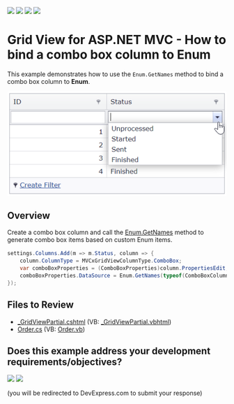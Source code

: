 <!-- default badges list -->
![](https://img.shields.io/endpoint?url=https://codecentral.devexpress.com/api/v1/VersionRange/147419099/17.1.2%2B)
[![](https://img.shields.io/badge/Open_in_DevExpress_Support_Center-FF7200?style=flat-square&logo=DevExpress&logoColor=white)](https://supportcenter.devexpress.com/ticket/details/T830525)
[![](https://img.shields.io/badge/📖_How_to_use_DevExpress_Examples-e9f6fc?style=flat-square)](https://docs.devexpress.com/GeneralInformation/403183)
[![](https://img.shields.io/badge/💬_Leave_Feedback-feecdd?style=flat-square)](#does-this-example-address-your-development-requirementsobjectives)
<!-- default badges end -->
# Grid View for ASP.NET MVC - How to bind a combo box column to Enum

This example demonstrates how to use the `Enum.GetNames` method to bind a combo box column to **Enum**.

![Bind combo box column to Enum](bindToEnum.png)

## Overview

Create a combo box column and call the [Enum.GetNames](https://docs.microsoft.com/en-us/dotnet/api/system.enum.getnames?view=netframework-4.7.2) method to generate combo box items based on custom Enum items.

```csharp
settings.Columns.Add(m => m.Status, column => {
    column.ColumnType = MVCxGridViewColumnType.ComboBox;
    var comboBoxProperties = (ComboBoxProperties)column.PropertiesEdit;
    comboBoxProperties.DataSource = Enum.GetNames(typeof(ComboBoxColumnBoundToEnum.Models.OrderHelper.OrderStatus));
});
```

## Files to Review

* [_GridViewPartial.cshtml](./CS/ComboBoxColumnBoundToEnum/Views/Home/_GridViewPartial.cshtml) (VB: [_GridViewPartial.vbhtml](./VB/ComboColumnBoundToEnum/Views/Home/_GridViewPartial.vbhtml))
* [Order.cs](./CS/ComboBoxColumnBoundToEnum/Models/Order.cs) (VB: [Order.vb](./VB/ComboColumnBoundToEnum/Models/Order.vb))
<!-- feedback -->
## Does this example address your development requirements/objectives?

[<img src="https://www.devexpress.com/support/examples/i/yes-button.svg"/>](https://www.devexpress.com/support/examples/survey.xml?utm_source=github&utm_campaign=asp-net-mvc-grid-bind-combo-box-column-to-enum&~~~was_helpful=yes) [<img src="https://www.devexpress.com/support/examples/i/no-button.svg"/>](https://www.devexpress.com/support/examples/survey.xml?utm_source=github&utm_campaign=asp-net-mvc-grid-bind-combo-box-column-to-enum&~~~was_helpful=no)

(you will be redirected to DevExpress.com to submit your response)
<!-- feedback end -->
